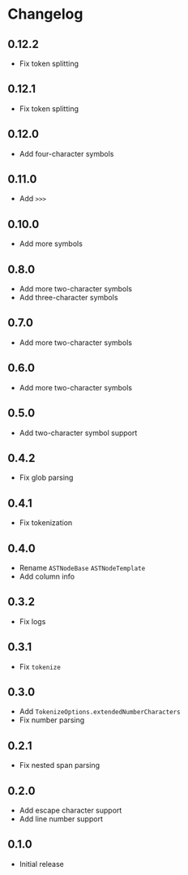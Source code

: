# Changelog

## 0.12.2

- Fix token splitting

## 0.12.1

- Fix token splitting

## 0.12.0

- Add four-character symbols

## 0.11.0

- Add `>>>`

## 0.10.0

- Add more symbols

## 0.8.0

- Add more two-character symbols
- Add three-character symbols

## 0.7.0

- Add more two-character symbols

## 0.6.0

- Add more two-character symbols

## 0.5.0

- Add two-character symbol support

## 0.4.2

- Fix glob parsing

## 0.4.1

- Fix tokenization

## 0.4.0

- Rename `ASTNodeBase` `ASTNodeTemplate`
- Add column info

## 0.3.2

- Fix logs

## 0.3.1

- Fix `tokenize`

## 0.3.0

- Add `TokenizeOptions.extendedNumberCharacters`
- Fix number parsing

## 0.2.1

- Fix nested span parsing

## 0.2.0

- Add escape character support
- Add line number support

## 0.1.0

- Initial release

